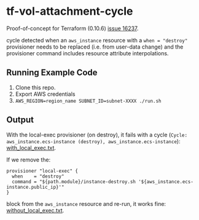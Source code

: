# tf-vol-attachment-cycle

Proof-of-concept for Terraform (0.10.6) [issue 16237](https://github.com/hashicorp/terraform/issues/16237).

cycle detected when an ``aws_instance`` resource with a ``when = "destroy"`` provisioner
needs to be replaced (i.e. from user-data change) and the provisioner command includes
resource attribute interpolations.

## Running Example Code

1. Clone this repo.
2. Export AWS credentials
3. ``AWS_REGION=region_name SUBNET_ID=subnet-XXXX ./run.sh``

## Output

With the local-exec provisioner (on destroy), it fails with a cycle
(``Cycle: aws_instance.ecs-instance (destroy), aws_instance.ecs-instance``): [with_local_exec.txt](with_local_exec.txt).

If we remove the:

```
provisioner "local-exec" {
  when    = "destroy"
  command = "${path.module}/instance-destroy.sh '${aws_instance.ecs-instance.public_ip}'"
}
```

block from the ``aws_instance`` resource and re-run, it works fine: [without_local_exec.txt](without_local_exec.txt).
